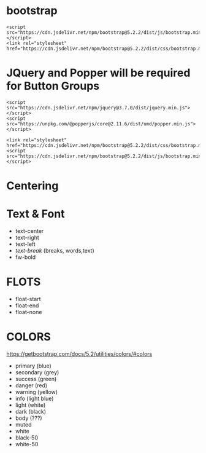 # bootstrap

    <script src="https://cdn.jsdelivr.net/npm/bootstrap@5.2.2/dist/js/bootstrap.min.js"></script>
    <link rel="stylesheet" href="https://cdn.jsdelivr.net/npm/bootstrap@5.2.2/dist/css/bootstrap.min.css">

# JQuery and Popper will be required for Button Groups

    <script src="https://cdn.jsdelivr.net/npm/jquery@3.7.0/dist/jquery.min.js"></script>
    <script src="https://unpkg.com/@popperjs/core@2.11.6/dist/umd/popper.min.js"></script>

    <link rel="stylesheet" href="https://cdn.jsdelivr.net/npm/bootstrap@5.2.2/dist/css/bootstrap.min.css">
    <script src="https://cdn.jsdelivr.net/npm/bootstrap@5.2.2/dist/js/bootstrap.min.js"></script>

# Centering

<div class="p-1 float-start w-100 d-flex justify-content-around">
    <div</div>
</div>

# Text & Font
- text-center
- text-right
- text-left
- *text-break* (breaks, words,text)
- fw-bold

# FLOTS

- float-start
- float-end
- float-none


# COLORS

https://getbootstrap.com/docs/5.2/utilities/colors/#colors

- primary (blue)
- secondary (grey)
- success (green)
- danger (red)
- warning (yellow)
- info (light blue)
- light (white)
- dark (black)
- body (???)
- muted
- white
- black-50
- white-50
